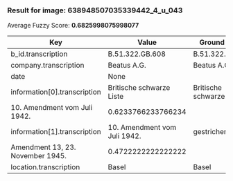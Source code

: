 ### Result for image: 638948507035339442_4_u_043
Average Fuzzy Score: **0.6825998075998077**
<small>

| Key | Value | Ground Truth | Score |
| --- | --- | --- | --- |
| b_id.transcription | B.51.322.GB.608 | B.51.322.GB.608 | 1.0 |
| company.transcription | Beatus A.G. | Beatus A.G. | 1.0 |
| date | None |  | 0.0 |
| information[0].transcription | Britische schwarze Liste | Britische schwarze Liste
10. Amendment vom Juli 1942. | 0.6233766233766234 |
| information[1].transcription | 10. Amendment vom Juli 1942. | gestrichen:
Amendment 13, 23. November 1945. | 0.4722222222222222 |
| location.transcription | Basel | Basel | 1.0 |

</small>
